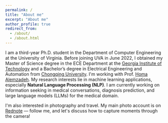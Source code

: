 ```yaml
---
permalink: /
title: "About me"
excerpt: "About me"
author_profile: true
redirect_from: 
  - /about/
  - /about.html
---
```

I am a third-year Ph.D. student in the Department of Computer Engineering at the University of Virginia. Before joining UVA in June 2022, I obtained my Master of Science degree in the ECE Department at the [Georgia Institute of Technology](https://www.gatech.edu/) and a Bachelor’s degree in Electrical Engineering and Automation from [Chongqing University](http://english.cqu.edu.cn/). I'm working with Prof. [Homa Alemzadeh](https://homa-alem.github.io/index.html). My research interests lie in machine learning applications, especially **Natural Language Processing (NLP)**. I am currently working on information seeking in medical conversations, diagnosis prediction, and large language models (LLMs) for the medical domain.

I'm also interested in photography and travel. My main photo account is on [Rednote](https://www.xiaohongshu.com/user/profile/598330855e87e72a74bd33b1) — follow me, and let's discuss how to capture moments through the camera!